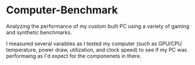 # Computer-Benchmark
 Analyzing the performance of my custom built PC using a variety of gaming and synthetic benchmarks. 

 I measured several varaibles as I tested my computer (such as GPU/CPU temperature, power draw, utilization, and clock speed) to see if my PC was performaing as I'd expect for the componenets in there.
